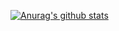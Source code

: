 [![Anurag's github stats](https://github-readme-stats.vercel.app/api?username=Esfectus&count_private=true&show_icons=true&theme=onedark)](https://github.com/anuraghazra/github-readme-stats)

